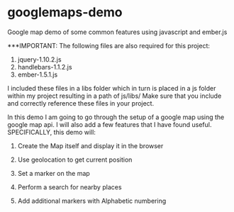googlemaps-demo
===============

Google map demo of some common features using javascript and ember.js

***IMPORTANT: The following files are also required for this project:
  1. jquery-1.10.2.js
  2. handlebars-1.1.2.js
  3. ember-1.5.1.js

I included these files in a libs folder which in turn is placed in a js folder within my project resulting in
a path of js/libs/
Make sure that you include and correctly reference these files in your project.

In this demo I am going to go through the setup of a google map using the google map api. 
I will also add a few features that I have found useful.
SPECIFICALLY, this demo will:

1.  Create the Map itself and display it in the browser

2.  Use geolocation to get current position

3.  Set a marker on the map

4.  Perform a search for nearby places

5.  Add additional markers with Alphabetic numbering
